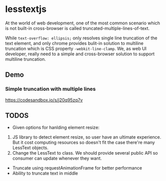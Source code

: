 # lesstextjs <UNDER DEVELOPMENT>
At the world of web development, one of the most common scenario which is not built-in cross-browser is called truncated-multiple-lines-of-text.

While `text-overflow: ellipsis;` only resolves single line truncation of the text element, and only chrome provides bulit-in solution to multiline truncation which is CSS property `-webkit-line-clamp`. We, as web UI developer, really need to a simple and cross-browser solution to support multiline truncation.

## Demo
### Simple truncation with multiple lines
https://codesandbox.io/s/j20q95zq7v

## TODOS

 - Given options for hanlding element resize:
  1. JS library to detect element resize, so user have an ultimate experience. But it cost computing resources so doesn't fit the case there're many LessText objects.
  2. Change the LessText to class. We should provide several public API so consumer can update whenever they want.
 - Truncate using requestAnimationFrame for better performance
 - Ability to truncate text in middle
